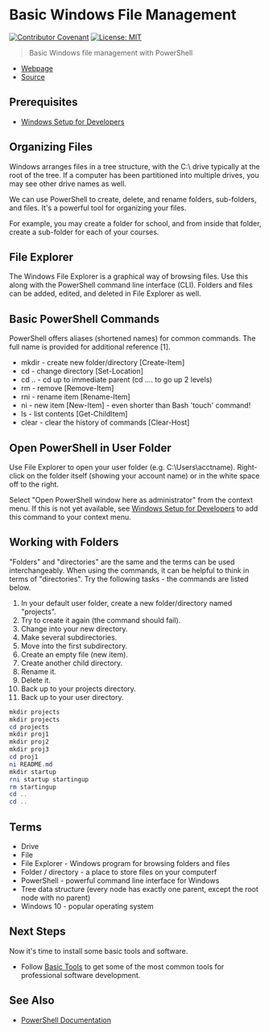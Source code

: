 # Basic Windows File Management

[![Contributor Covenant](https://img.shields.io/badge/Contributor%20Covenant-v1.4%20adopted-ff69b4.svg)](code-of-conduct.md)
[![License: MIT](https://img.shields.io/badge/License-MIT-green.svg)](https://opensource.org/licenses/MIT)

> Basic Windows file management with PowerShell

- [Webpage](https://denisecase.github.io/windows-file-management/)
- [Source](https://github.com/denisecase/windows-file-management/)

## Prerequisites

- [Windows Setup for Developers](https://github.com/denisecase/windows-setup)

## Organizing Files

Windows arranges files in a tree structure, with the C:\ drive typically at the root of the tree.
If a computer has been partitioned into multiple drives, you may see other drive names as well.

We can use PowerShell to create, delete, and rename folders, sub-folders, and files. It's a powerful tool for organizing your files.

For example, you may create a folder for school, and from inside that folder, create a sub-folder for each of your courses.

## File Explorer

The Windows File Explorer is a graphical way of browsing files.
Use this along with the PowerShell command line interface (CLI).
Folders and files can be added, edited, and deleted in File Explorer as well.

## Basic PowerShell Commands

PowerShell offers aliases (shortened names) for common commands.
The full name is provided for additional reference [1].

- mkdir - create new folder/directory [Create-Item]
- cd - change directory [Set-Location]
- cd .. - cd up to immediate parent (cd ..\.. to go up 2 levels)
- rm - remove [Remove-Item]
- rni - rename item [Rename-Item]
- ni - new item [New-Item] - even shorter than Bash 'touch' command!
- ls - list contents [Get-ChildItem]
- clear - clear the history of commands [Clear-Host]

## Open PowerShell in User Folder

Use File Explorer to open your user folder (e.g. C:\Users\acctname).
Right-click on the folder itself (showing your account name) or in the white space off to the right.

Select "Open PowerShell window here as administrator" from the context menu.
If this is not yet available, see [Windows Setup for Developers](https://github.com/denisecase/windows-setup) to add this command to your context menu.

## Working with Folders

"Folders" and "directories" are the same and the terms can be used interchangeably.
When using the commands, it can be helpful to think in terms of "directories".
Try the following tasks - the commands are listed below.

1. In your default user folder, create a new folder/directory named "projects".
2. Try to create it again (the command should fail).
3. Change into your new directory.
4. Make several subdirectories.
5. Move into the first subdirectory.
6. Create an empty file (new item).
7. Create another child directory.
8. Rename it.
9. Delete it.
10. Back up to your projects directory.
11. Back up to your user directory.

```PowerShell
mkdir projects
mkdir projects
cd projects
mkdir proj1
mkdir proj2
mkdir proj3
cd proj1
ni README.md
mkdir startup
rni startup startingup
rm startingup
cd ..
cd ..
```

## Terms

- Drive
- File
- File Explorer - Windows program for browsing folders and files
- Folder / directory - a place to store files on your computerf
- PowerShell - powerful command line interface for Windows
- Tree data structure (every node has exactly one parent, except the root node with no parent)
- Windows 10 - popular operating system

## Next Steps

Now it's time to install some basic tools and software.

- Follow [Basic Tools](https://github.com/denisecase/basic-tools-for-webdev) to get some of the most common tools for professional software development.

## See Also

- [PowerShell Documentation](https://docs.microsoft.com/en-us/powershell/scripting/powershell-scripting?view=powershell-6)
